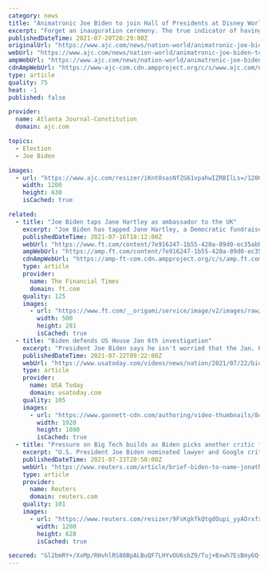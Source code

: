 ```yaml
---
category: news
title: "Animatronic Joe Biden to join Hall of Presidents at Disney World"
excerpt: "Forget an inauguration ceremony. The true indicator of having made it as president is being added to the Hall of Presidents at Walt Disney World in Florida, an honor President Joe Biden will soon receive."
publishedDateTime: 2021-07-20T20:29:00Z
originalUrl: "https://www.ajc.com/news/nation-world/animatronic-joe-biden-to-join-hall-of-presidents-at-disney-world/ZEIZ5YCERRCJLG5HULTQ3VFEKM/"
webUrl: "https://www.ajc.com/news/nation-world/animatronic-joe-biden-to-join-hall-of-presidents-at-disney-world/ZEIZ5YCERRCJLG5HULTQ3VFEKM/"
ampWebUrl: "https://www.ajc.com/news/nation-world/animatronic-joe-biden-to-join-hall-of-presidents-at-disney-world/ZEIZ5YCERRCJLG5HULTQ3VFEKM/?outputType=amp"
cdnAmpWebUrl: "https://www-ajc-com.cdn.ampproject.org/c/s/www.ajc.com/news/nation-world/animatronic-joe-biden-to-join-hall-of-presidents-at-disney-world/ZEIZ5YCERRCJLG5HULTQ3VFEKM/?outputType=amp"
type: article
quality: 75
heat: -1
published: false

provider:
  name: Atlanta Journal-Constitution
  domain: ajc.com

topics:
  - Election
  - Joe Biden

images:
  - url: "https://www.ajc.com/resizer/iKnt0sasNfZG61vpahwIZRBIlLs=/1200x630/d1fegwn2wjh0cs.cloudfront.net/06-11-2021/t_110acf421f5a4092ab904b617540e5e5_name_c28149a18b2146b5bb603941598a5b2d.jpeg"
    width: 1200
    height: 630
    isCached: true

related:
  - title: "Joe Biden taps Jane Hartley as ambassador to the UK"
    excerpt: "Joe Biden has tapped Jane Hartley, a Democratic fundraiser and former ambassador to France, as the US envoy to the UK, according to people familiar with the matter. Hartley’s selection comes after weeks of uncertainty over Biden’s intentions with regard to the post."
    publishedDateTime: 2021-07-16T18:12:00Z
    webUrl: "https://www.ft.com/content/7e916247-1b55-420a-89d0-ec35abba5514"
    ampWebUrl: "https://amp.ft.com/content/7e916247-1b55-420a-89d0-ec35abba5514"
    cdnAmpWebUrl: "https://amp-ft-com.cdn.ampproject.org/c/s/amp.ft.com/content/7e916247-1b55-420a-89d0-ec35abba5514"
    type: article
    provider:
      name: The Financial Times
      domain: ft.com
    quality: 125
    images:
      - url: "https://www.ft.com/__origami/service/image/v2/images/raw/https%3A%2F%2Fd1e00ek4ebabms.cloudfront.net%2Fproduction%2F7d02cc86-f021-4ab3-8310-1aa3e19cddb6.jpg?source=google-amp&fit=scale-down&width=500"
        width: 500
        height: 281
        isCached: true
  - title: "Biden defends US House Jan 6th investigation"
    excerpt: "President Joe Biden says he isn't worried that the Jan. 6th commission will be seen as partisan after House speaker Nancy Pelosi rejected two strongly pro-Trump Republicans. House Minority Leader Kevin McCarthy said Pelosi is abusing her power."
    publishedDateTime: 2021-07-22T09:22:00Z
    webUrl: "https://www.usatoday.com/videos/news/nation/2021/07/22/biden-defends-us-house-jan-6th-investigation/8052290002/"
    type: article
    provider:
      name: USA Today
      domain: usatoday.com
    quality: 105
    images:
      - url: "https://www.gannett-cdn.com/authoring/video-thumbnails/8c618704-49bc-4967-afc3-7db39eb16b0b_poster.jpg?quality=10"
        width: 1920
        height: 1080
        isCached: true
  - title: "Pressure on Big Tech builds as Biden picks another critic for key Justice post"
    excerpt: "U.S. President Joe Biden nominated lawyer and Google critic Jonathan Kanter as the Justice Department's antitrust chief on Tuesday in the latest sign the White House is determined to rein in the world's biggest corporations,"
    publishedDateTime: 2021-07-23T20:50:00Z
    webUrl: "https://www.reuters.com/article/brief-biden-to-name-jonathan-kanter-as-d/brief-biden-to-name-jonathan-kanter-as-doj-antitrust-chief-bloomberg-reporter-tweet-idUSFWN2OW0VK"
    type: article
    provider:
      name: Reuters
      domain: reuters.com
    quality: 101
    images:
      - url: "https://www.reuters.com/resizer/9FsKgkfkQtgdOupi_yyAOrxfxk4=/1200x628/smart/filters:quality(80)/cloudfront-us-east-2.images.arcpublishing.com/reuters/D6G5W7V2PJNLRNL3I3DQAC3WF4.jpg"
        width: 1200
        height: 628
        isCached: true

secured: "Gl2bmRY+/XxMp/RHvhlRS80BpALBuQF7LHYvOU6sbZ9/Tuj+Bxwh7EsBmy6Q+ewF6knzGdqcfu11G3Gpba+y8V++vgiDtcfmkGeZm4AhXiYFDjTCYLGwAaKewofzhtb89xrcC4LbuPCp9oI9335NK7CDvUYDaIHTl2KUQc0WIXOZDdwN8U9/sFVO2UAysLOXyXYn5MLzD/bOqVuSfhhWguCkLmdEVDbmvcFNHvHKT4GjV6WIhFqzaDAAIV0bN7JtHN0Jnpqk/0dmGgVMEmCwM3tZrUkT8T/wDefY9m4S3SPEEijdKOFwPMhpR88Igu1jcMnT5GzHAW8OnS46bwUD077Cootsu5xwJhvyf+vAmLc=;ohIfY/Q6R0/+Cb9lQCGiIg=="
---
```


